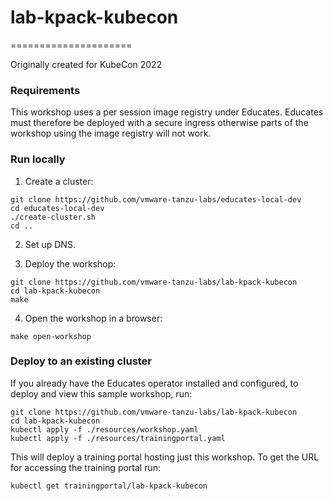 # lab-kpack-kubecon
=====================

Originally created for KubeCon 2022

### Requirements

This workshop uses a per session image registry under Educates. Educates must
therefore be deployed with a secure ingress otherwise parts of the workshop
using the image registry will not work.

### Run locally

1. Create a cluster:
```shell
git clone https://github.com/vmware-tanzu-labs/educates-local-dev
cd educates-local-dev
./create-cluster.sh
cd ..
```

2. Set up DNS.

3. Deploy the workshop:
```shell
git clone https://github.com/vmware-tanzu-labs/lab-kpack-kubecon
cd lab-kpack-kubecon
make
```

4. Open the workshop in a browser:
```shell
make open-workshop
```

### Deploy to an existing cluster

If you already have the Educates operator installed and configured, to
deploy and view this sample workshop, run:

```
git clone https://github.com/vmware-tanzu-labs/lab-kpack-kubecon
cd lab-kpack-kubecon
kubectl apply -f ./resources/workshop.yaml
kubectl apply -f ./resources/trainingportal.yaml
```

This will deploy a training portal hosting just this workshop. To get the
URL for accessing the training portal run:

```
kubectl get trainingportal/lab-kpack-kubecon
```
